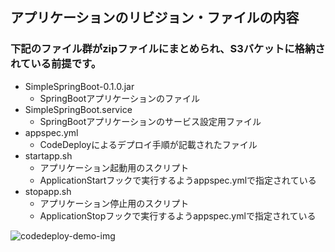 ## アプリケーションのリビジョン・ファイルの内容
### 下記のファイル群がzipファイルにまとめられ、S3バケットに格納されている前提です。
- SimpleSpringBoot-0.1.0.jar
  - SpringBootアプリケーションのファイル
- SimpleSpringBoot.service
  - SpringBootアプリケーションのサービス設定用ファイル
- appspec.yml
  - CodeDeployによるデプロイ手順が記載されたファイル
- startapp.sh
  - アプリケーション起動用のスクリプト
  - ApplicationStartフックで実行するようappspec.ymlで指定されている
- stopapp.sh
  - アプリケーション停止用のスクリプト
  - ApplicationStopフックで実行するようappspec.ymlで指定されている

![codedeploy-demo-img](https://devops.nobelabo.net/img/demo_codedeploy.png)